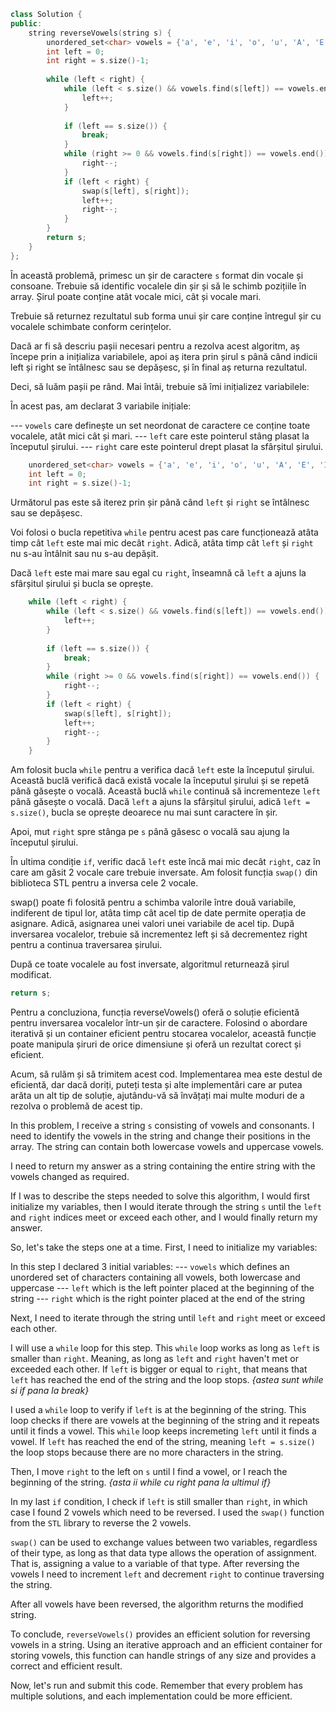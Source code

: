 ```c++
class Solution {
public:
    string reverseVowels(string s) {
        unordered_set<char> vowels = {'a', 'e', 'i', 'o', 'u', 'A', 'E', 'I', 'O', 'U'};
        int left = 0;
        int right = s.size()-1;
        
        while (left < right) {
            while (left < s.size() && vowels.find(s[left]) == vowels.end()) {
                left++;
            }
           
            if (left == s.size()) {
                break;
            }
            while (right >= 0 && vowels.find(s[right]) == vowels.end()) {
                right--;
            }
            if (left < right) { 
                swap(s[left], s[right]);
                left++;
                right--;
            }
        }
        return s;
    }
};
```
În această problemă, primesc un șir de caractere `s` format din vocale și consoane. Trebuie să identific vocalele din șir și să le schimb pozițiile în array. Șirul poate conține atât vocale mici, cât și vocale mari.

Trebuie să returnez rezultatul sub forma unui șir care conține întregul șir cu vocalele schimbate conform cerințelor.

Dacă ar fi să descriu pașii necesari pentru a rezolva acest algoritm, aș începe prin a inițializa variabilele, apoi aș itera prin șirul s până când indicii left și right se întâlnesc sau se depășesc, și în final aș returna rezultatul.

Deci, să luăm pașii pe rând.
Mai întâi, trebuie să îmi inițializez variabilele:

În acest pas, am declarat 3 variabile inițiale:

--- `vowels` care definește un set neordonat de caractere ce conține toate vocalele, atât mici cât și mari.
--- `left` care este pointerul stâng plasat la începutul șirului.
--- `right` care este pointerul drept plasat la sfârșitul șirului.

```cpp
    unordered_set<char> vowels = {'a', 'e', 'i', 'o', 'u', 'A', 'E', 'I', 'O', 'U'};
    int left = 0;
    int right = s.size()-1;
```
Următorul pas este să iterez prin șir până când `left` și `right` se întâlnesc sau se depășesc.

Voi folosi o bucla repetitiva `while` pentru acest pas care funcționează atâta timp cât `left` este mai mic decât `right`. Adică, atâta timp cât `left` și `right` nu s-au întâlnit sau nu s-au depășit.

Dacă `left` este mai mare sau egal cu `right`, înseamnă că `left` a ajuns la sfârșitul șirului și bucla se oprește.

```cpp
    while (left < right) {
        while (left < s.size() && vowels.find(s[left]) == vowels.end()) {
            left++;
        }
        
        if (left == s.size()) {
            break;
        }
        while (right >= 0 && vowels.find(s[right]) == vowels.end()) {
            right--;
        }
        if (left < right) { 
            swap(s[left], s[right]);
            left++;
            right--;
        }
    }

```

Am folosit bucla `while` pentru a verifica dacă `left` este la începutul șirului. Această buclă verifică dacă există vocale la începutul șirului și se repetă până găsește o vocală. Această buclă `while` continuă să incrementeze `left` până găsește o vocală.
Dacă `left` a ajuns la sfârșitul șirului, adică `left = s.size()`, bucla se oprește deoarece nu mai sunt caractere în șir.

Apoi, mut `right` spre stânga pe `s` până găsesc o vocală sau ajung la începutul șirului.

În ultima condiție `if`, verific dacă `left` este încă mai mic decât `right`, caz în care am găsit 2 vocale care trebuie inversate. Am folosit funcția `swap()` din biblioteca STL pentru a inversa cele 2 vocale.

swap() poate fi folosită pentru a schimba valorile între două variabile, indiferent de tipul lor, atâta timp cât acel tip de date permite operația de asignare. Adică, asignarea unei valori unei variabile de acel tip.
După inversarea vocalelor, trebuie să incrementez left și să decrementez right pentru a continua traversarea șirului.

După ce toate vocalele au fost inversate, algoritmul returnează șirul modificat.

```cpp
return s;
```

Pentru a concluziona, funcția reverseVowels() oferă o soluție eficientă pentru inversarea vocalelor într-un șir de caractere. Folosind o abordare iterativă și un container eficient pentru stocarea vocalelor, această funcție poate manipula șiruri de orice dimensiune și oferă un rezultat corect și eficient.

Acum, să rulăm și să trimitem acest cod. Implementarea mea este destul de eficientă, dar dacă doriți, puteți testa și alte implementări care ar putea arăta un alt tip de soluție, ajutându-vă să învățați mai multe moduri de a rezolva o problemă de acest tip.


In this problem, I receive a string `s` consisting of vowels and consonants. I need to identify the vowels in the string and change their positions in the array. The string can contain both lowercase vowels and uppercase vowels.

I need to return my answer as a string containing the entire string with the vowels changed as required.

If I was to describe the steps needed to solve this algorithm, I would first initialize my variables, then I would iterate through the string `s` until the `left` and `right` indices meet or exceed each other, and I would finally return my answer.

So, let's take the steps one at a time.
First, I need to initialize my variables:

In this step I declared 3 initial variables:
--- `vowels` which defines an unordered set of characters containing all vowels, both lowercase and uppercase
--- `left` which is the left pointer placed at the beginning of the string
--- `right` which is the right pointer placed at the end of the string

Next, I need to iterate through the string until `left` and `right` meet or exceed each other.

I will use a `while` loop for this step. This `while` loop works as long as `left` is smaller than `right`. Meaning, as long as `left` and `right` haven't met or exceeded each other.
If `left` is bigger or equal to `right`, that means that `left` has reached the end of the string and the loop stops. *{astea sunt while si if pana la break}*

I used a `while` loop to verify if `left` is at the beginning of the string. This loop checks if there are vowels at the beginning of the string and it repeats until it finds a vowel. This `while` loop keeps incremeting `left` until it finds a vowel.
If `left` has reached the end of the string, meaning `left = s.size()` the loop stops because there are no more characters in the string.

Then, I move `right` to the left on `s` until I find a vowel, or I reach the beginning of the string. *{asta ii while cu right pana la ultimul if}*

In my last `if` condition, I check if `left` is still smaller than `right`, in which case I found 2 vowels which need to be reversed. I used the `swap()` function from the `STL` library to reverse the 2 vowels. 

`swap()` can be used to exchange values between two variables, regardless of their type, as long as that data type allows the operation of assignment. That is, assigning a value to a variable of that type.
After reversing the vowels I need to increment `left` and decrement `right` to continue traversing the string.

After all vowels have been reversed, the algorithm returns the modified string.

To conclude, `reverseVowels()` provides an efficient solution for reversing vowels in a string. Using an iterative approach and an efficient container for storing vowels, this function can handle strings of any size and provides a correct and efficient result.

Now, let's run and submit this code. Remember that every problem has multiple solutions, and each implementation could be more efficient.